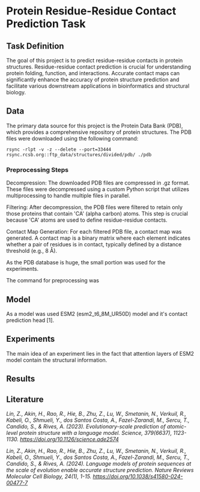 # Protein Residue-Residue Contact Prediction Task

## Task Definition

The goal of this project is to predict residue-residue contacts in protein structures. Residue-residue contact prediction is crucial for understanding protein folding, function, and interactions. Accurate contact maps can significantly enhance the accuracy of protein structure prediction and facilitate various downstream applications in bioinformatics and structural biology.

## Data

The primary data source for this project is the Protein Data Bank (PDB), which provides a comprehensive repository of protein structures. The PDB files were downloaded using the following command:

```
rsync -rlpt -v -z --delete --port=33444 rsync.rcsb.org::ftp_data/structures/divided/pdb/ ./pdb
```

### Preprocessing Steps

Decompression: The downloaded PDB files are compressed in .gz format. These files were decompressed using a custom Python script that utilizes multiprocessing to handle multiple files in parallel.

Filtering: After decompression, the PDB files were filtered to retain only those proteins that contain 'CA' (alpha carbon) atoms. This step is crucial because 'CA' atoms are used to define residue-residue contacts.

Contact Map Generation: For each filtered PDB file, a contact map was generated. A contact map is a binary matrix where each element indicates whether a pair of residues is in contact, typically defined by a distance threshold (e.g., 8 Å).

As the PDB database is huge, the small portion was used for the experiments.

The command for preprocessing was

## Model

As a model was used ESM2 (esm2_t6_8M_UR50D) model and it's contact prediction head [1].

## Experiments

The main idea of an experiment lies in the fact that attention layers of ESM2 model contain the structural information.

## Results


## Literature

*Lin, Z., Akin, H., Rao, R., Hie, B., Zhu, Z., Lu, W., Smetanin, N., Verkuil, R., Kabeli, O., Shmueli, Y., dos Santos Costa, A., Fazel-Zarandi, M., Sercu, T., Candido, S., & Rives, A. (2023). Evolutionary-scale prediction of atomic-level protein structure with a language model. Science, 379(6637), 1123-1130. https://doi.org/10.1126/science.ade2574*

*Lin, Z., Akin, H., Rao, R., Hie, B., Zhu, Z., Lu, W., Smetanin, N., Verkuil, R., Kabeli, O., Shmueli, Y., dos Santos Costa, A., Fazel-Zarandi, M., Sercu, T., Candido, S., & Rives, A. (2024). Language models of protein sequences at the scale of evolution enable accurate structure prediction. Nature Reviews Molecular Cell Biology, 24(1), 1-15. https://doi.org/10.1038/s41580-024-00477-7*